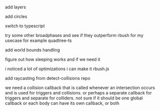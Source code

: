 add layers

add circles

switch to typescript

try some other broadphases and see if they outperform rbush for my usecase for example quadtree-ts

add world bounds handling

figure out how sleeping works and if we need it

i noticed a lot of optimizations i can make it rbush.js

add raycasting from detect-collisions repo

we need a collision callback that is called whenever an intersection occurs and is used for triggers and collisions. or perhaps a separate callback for triggers and separate for colliders. not sure if it should be one global callback or each body can have its own callback, or both